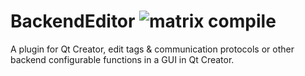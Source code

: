 # BackendEditor ![matrix compile](https://github.com/linbin823/backendeditor/workflows/matrix%20compile/badge.svg?branch=master)
A plugin for Qt Creator, edit tags & communication protocols or other backend configurable functions in a GUI in Qt Creator.
